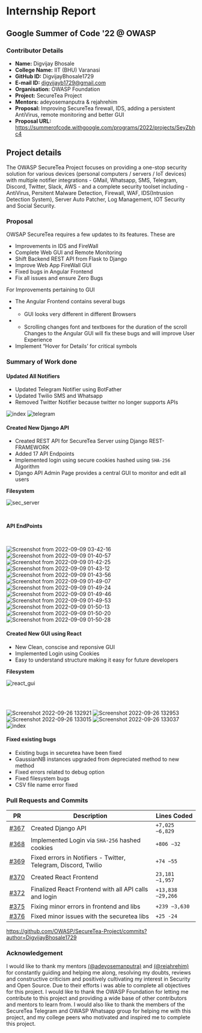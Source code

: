 # Internship Report

## Google Summer of Code '22 @ OWASP

### Contributor Details

- **Name:** Digvijay Bhosale
- **College Name:** IIT (BHU) Varanasi
- **GitHub ID:** DigvijayBhosale1729
- **E-mail ID:** digvijayb1729@gmail.com
- **Organisation:** OWASP Foundation
- **Project:** SecureTea Project
- **Mentors:** adeyosemanputra & rejahrehim
- **Proposal:** Improving SecureTea firewall, IDS, adding a persistent AntiVirus, remote monitoring and better GUI
- **Proposal URL:** https://summerofcode.withgoogle.com/programs/2022/projects/SeyZbhc4

## Project details 

The OWASP SecureTea Project focuses on providing a one-stop security solution for various devices (personal computers / servers / IoT devices) with multiple notifier integrations - GMail, Whatsapp, SMS, Telegram, Discord, Twitter, Slack, AWS - and a complete security toolset including - AntiVirus, Persitent Malware Detection, Firewall, WAF, IDS(Intrusion Detection System), Server Auto Patcher, Log Management, IOT Security and Social Security.

### Proposal

OWSAP SecureTea requires a few updates to its features. These are 
- Improvements in IDS and FireWall 
- Complete Web GUI and Remote Monitoring 
- Shift Backend REST API from Flask to Django 
- Improve Web App FireWall GUI 
- Fixed bugs in Angular Frontend 
- Fix all issues and ensure Zero Bugs 

For Improvements pertaining to GUI 
- The Angular Frontend contains several bugs 
- * GUI looks very different in different Browsers 
- * Scrolling changes font and textboxes for the duration of the scroll Changes to the Angular GUI will fix these bugs and will improve User Experience 
- Implement “Hover for Details’ for critical symbols

### Summary of Work done

#### Updated All Notifiers

- Updated Telegram Notifier using BotFather
- Updated Twilio SMS and Whatsapp
- Removed Twitter Notifier because twitter no longer supports APIs

![index](https://user-images.githubusercontent.com/70275323/192230235-8087dd9a-27eb-432c-b88e-95cf8b777c43.jpg)
![telegram](https://user-images.githubusercontent.com/70275323/192230244-0516d709-0ed7-41f8-bf37-ffd8e574ea3e.jpg)


#### Created New Django API

- Created REST API for SecureTea Server using Django REST-FRAMEWORK
- Added 17 API Endpoints 
- Implemented login using secure cookies hashed using `SHA-256` Algorithm
- Django API Admin Page provides a central GUI to monitor and edit all users

**Filesystem**

![sec_server](https://user-images.githubusercontent.com/70275323/192229630-cae12fa5-c37c-4323-adb2-5932fa8043a6.png)

<br>

**API EndPoints**

<br>


![Screenshot from 2022-09-09 03-42-16](https://user-images.githubusercontent.com/70275323/189235173-00e933e2-420e-441f-ae55-d2d79f309bdf.png)
![Screenshot from 2022-09-09 01-40-57](https://user-images.githubusercontent.com/70275323/189228099-1c57577e-2d94-45fd-a25a-bff4d9402b88.png)
![Screenshot from 2022-09-09 01-42-25](https://user-images.githubusercontent.com/70275323/189228104-85e41f46-b612-4923-b2f9-024b84041d45.png)
![Screenshot from 2022-09-09 01-43-12](https://user-images.githubusercontent.com/70275323/189228106-5331ff8b-cdfb-4386-aec4-c670d6a2bbc8.png)
![Screenshot from 2022-09-09 01-43-56](https://user-images.githubusercontent.com/70275323/189228110-ce31d910-ccfd-4988-8063-0ad8e3bc94a2.png)
![Screenshot from 2022-09-09 01-49-07](https://user-images.githubusercontent.com/70275323/189228114-2b946349-3bb4-4502-85f2-57f1f4bd191a.png)
![Screenshot from 2022-09-09 01-49-24](https://user-images.githubusercontent.com/70275323/189228118-cf879c4e-6b1a-4407-9138-45449de89302.png)
![Screenshot from 2022-09-09 01-49-46](https://user-images.githubusercontent.com/70275323/189228122-5aac3501-8e04-47b8-8723-236d9b94c676.png)
![Screenshot from 2022-09-09 01-49-53](https://user-images.githubusercontent.com/70275323/189228127-831faac6-4d93-435a-9641-66dd75853f0f.png)
![Screenshot from 2022-09-09 01-50-13](https://user-images.githubusercontent.com/70275323/189228132-27e82882-3420-4822-99e7-56088d60086c.png)
![Screenshot from 2022-09-09 01-50-20](https://user-images.githubusercontent.com/70275323/189228137-c6911508-d38e-4760-a40c-159379168663.png)
![Screenshot from 2022-09-09 01-50-28](https://user-images.githubusercontent.com/70275323/189228140-ef68eb59-4302-4e72-8c00-99c227ad8d04.png)

#### Created New GUI using React

- New Clean, conscise and reponsive GUI
- Implemented Login using Cookies
- Easy to understand structure making it easy for future developers

**Filesystem**

![react_gui](https://user-images.githubusercontent.com/70275323/192230131-d1091270-6c50-4802-ad9b-322ab8ddee37.png)

<br>

<br>


![Screenshot 2022-09-26 132921](https://user-images.githubusercontent.com/70275323/192227686-a094f952-0fb7-49a9-9444-c04a858e205b.png)
![Screenshot 2022-09-26 132953](https://user-images.githubusercontent.com/70275323/192227700-963f83ac-fed8-465c-9f5c-bec3f47670f3.png)
![Screenshot 2022-09-26 133015](https://user-images.githubusercontent.com/70275323/192227710-02b83d4d-069c-45ed-ae76-fb9fc28e8240.png)
![Screenshot 2022-09-26 133037](https://user-images.githubusercontent.com/70275323/192227717-3441222b-9d99-4fb6-b7f2-80b962165e4c.png)
![index](https://user-images.githubusercontent.com/70275323/192227720-0a11b1b9-217c-41c9-91b4-26589e744af1.jpg)

#### Fixed existing bugs

- Existing bugs in securetea have been fixed
- GaussianNB instances upgraded from depreciated method to new method
- Fixed errors related to debug option
- Fixed filesystem bugs
- CSV file name error fixed

### Pull Requests and Commits 

| PR | Description | Lines Coded
| --- | --- | --- |
| [#367](https://github.com/OWASP/SecureTea-Project/pull/367) | Created Django API |  `+7,025 −6,829`  |
| [#368](https://github.com/OWASP/SecureTea-Project/pull/368) | Implemented Login via `SHA-256` hashed cookies | `+806 −32` |
| [#369](https://github.com/OWASP/SecureTea-Project/pull/369) | Fixed errors in Notifiers - Twitter, Telegram, Discord, Twilio | `+74 −55` |
| [#370](https://github.com/OWASP/SecureTea-Project/pull/370) | Created React Frontend | `23,181 −1,957` |
| [#372](https://github.com/OWASP/SecureTea-Project/pull/372) | Finalized React Frontend with all API calls and login | `+13,838 −29,266` |
| [#375](https://github.com/OWASP/SecureTea-Project/pull/375) | Fixing minor errors in frontend and libs | `+239 −3,630` |
| [#376](https://github.com/OWASP/SecureTea-Project/pull/372) | Fixed minor issues with the securetea libs | `+25 -24` |

https://github.com/OWASP/SecureTea-Project/commits?author=DigvijayBhosale1729

### Acknowledgement

I would like to thank my mentors [(@adeyosemanputra)](https://github.com/adeyosemanputra) and [(@rejahrehim)](https://github.com/rejahrehim) for constantly guiding and helping me along, resolving my doubts, reviews and constructive criticism and positively cultivating my interest in Security and Open Source. Due to their efforts i was able to complete all objectives for this project. I would like to thank the OWASP Foundation for letting me contribute to this project and providing a wide base of other contributors and mentors to learn from. I would also like to thank the members of the SecureTea Telegram and OWASP Whatsapp group for helping me with this project, and my college peers who motivated and inspired me to complete this project.
